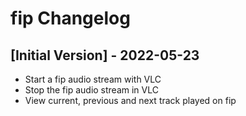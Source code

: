 # fip Changelog

## [Initial Version] - 2022-05-23

- Start a fip audio stream with VLC
- Stop the fip audio stream in VLC
- View current, previous and next track played on fip